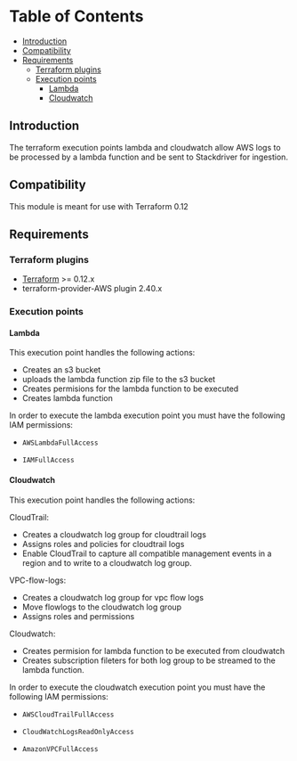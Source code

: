 # Table of Contents
<!-- TOC -->
 * [Introduction](#introduction)
 * [Compatibility](#Compatibility)
 * [Requirements](#Requirements)
    * [Terraform plugins](#Terraform-plugins)
    * [Execution points](Execution-points)
         * [Lambda](#Lambda)
         * [Cloudwatch](#Cloudwatch)
            
      
         
    
<!-- TOC -->
## Introduction

The terraform execution points lambda and cloudwatch allow AWS logs to be processed by a lambda function and be sent to Stackdriver for ingestion.

## Compatibility

This module is meant for use with Terraform 0.12

## Requirements

### Terraform plugins
- [Terraform](https://www.terraform.io/downloads.html) >= 0.12.x
- terraform-provider-AWS plugin 2.40.x

### Execution points

#### Lambda

This execution point handles the following actions:
- Creates an s3 bucket
- uploads the lambda function zip file to the s3 bucket
- Creates permisions for the lambda function to be executed
- Creates lambda function

In order to execute the lambda execution point you must have the following IAM permissions:

- `AWSLambdaFullAccess`

- `IAMFullAccess`

#### Cloudwatch
This execution point handles the following actions:

CloudTrail:
- Creates a cloudwatch log group for cloudtrail logs
- Assigns roles and policies for cloudtrail logs
- Enable CloudTrail to capture all compatible management events in a region and to write to a cloudwatch log group.

VPC-flow-logs:
- Creates a cloudwatch log group for vpc flow logs
- Move flowlogs to the cloudwatch log group
- Assigns roles and permissions 

Cloudwatch:
- Creates permision for lambda function to be executed from cloudwatch
- Creates subscription fileters for both log group to be streamed to the lambda function.

In order to execute the cloudwatch execution point you must have the following IAM permissions:

- `AWSCloudTrailFullAccess`

- `CloudWatchLogsReadOnlyAccess`

- `AmazonVPCFullAccess`
